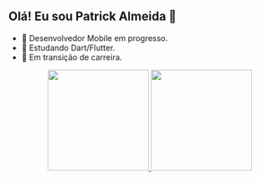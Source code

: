 ## Olá! Eu sou Patrick Almeida 👋

- 🔭 Desenvolvedor Mobile em progresso.
- 🌱 Estudando Dart/Flutter.
- 🤔 Em transição de carreira.
<div align="center">
  <a href="https://github.com/patrickkaic">
  <img height="180em" src="https://github-readme-stats.vercel.app/api?username=rafaballerini&show_icons=true&theme=dracula&include_all_commits=true&count_private=true"/>
  <img height="180em" src="https://github-readme-stats.vercel.app/api/top-langs/?username=rafaballerini&layout=compact&langs_count=7&theme=dracula"/>
</div>
